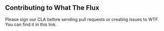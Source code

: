 ## Contributing to What The Flux

Please sign our CLA before sending pull requests or creating issues to WTF. You can find it in this link.
